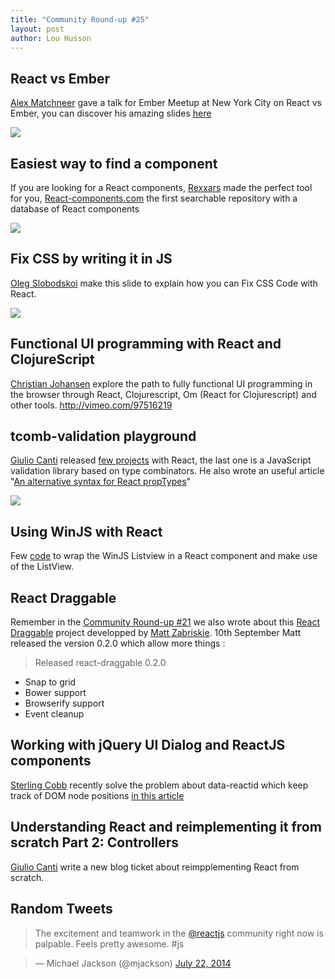 ```yaml
---
title: "Community Round-up #25"
layout: post
author: Lou Husson
---
```


## React vs Ember

[Alex Matchneer](https://github.com/machty) gave a talk for Ember Meetup at New York City on React vs Ember, you can discover his amazing slides [here](https://docs.google.com/presentation/d/1afMLTCpRxhJpurQ97VBHCZkLbR1TEsRnd3yyxuSQ5YY/edit#slide=id.g380053cce_150)

[![](http://puu.sh/bBzds/58145ab9e6.jpg)](https://docs.google.com/presentation/d/1afMLTCpRxhJpurQ97VBHCZkLbR1TEsRnd3yyxuSQ5YY/edit#slide=id.g380053cce_150)

## Easiest way to find a component

If you are looking for a React components, [Rexxars](https://github.com/rexxars) made the perfect tool for you, [React-components.com](http://react-components.com/) the first searchable repository with a database of React components

[![](http://puu.sh/bByWv/6642bd6f77.png)](http://react-components.com)


## Fix CSS by writing it in JS
[Oleg Slobodskoi](https://github.com/kof/jss) make this slide to explain how you can Fix CSS Code with React.

[![](http://puu.sh/d7Xy2/fb61f1ba93.jpg)](http://slides.com/kof/jss#/1)

## Functional UI programming with React and ClojureScript

[Christian Johansen](https://github.com/cjohansen) explore the path to fully functional UI programming in the browser through React, Clojurescript, Om (React for Clojurescript) and other tools.
http://vimeo.com/97516219


## tcomb-validation playground

[Giulio Canti](https://gcanti.github.io/about.html) released [few projects](https://gcanti.github.io/) with React, the last one is a JavaScript validation library based on type combinators.
He also wrote an useful article "[An alternative syntax for React propTypes](http://gcanti.github.io/2014/09/10/an-alternative-syntax-for-react-prop-types.html)"

[![](http://puu.sh/bBzIk/d05cded0e0.png)](https://gcanti.github.io/resources/tcomb-validation/playground/playground.html)


## Using WinJS with React

Few [code](https://github.com/winjs/winjs/wiki/Using-WinJS-with-React) to wrap the WinJS Listview in a React component and make use of the ListView.


## React Draggable

Remember in the [Community Round-up #21](http://facebook.github.io/react/blog/2014/08/03/community-roundup-21.html) we also wrote about this [React Draggable](https://github.com/mzabriskie/react-draggable) project developped by [Matt Zabriskie](https://github.com/mzabriskie).
10th September Matt released the version 0.2.0 which allow more things :

> Released react-draggable 0.2.0
> 
- Snap to grid
- Bower support
- Browserify support
- Event cleanup


## Working with jQuery UI Dialog and ReactJS components

[Sterling Cobb](https://github.com/fourcolors) recently solve the problem about data-reactid which keep track of DOM node positions [in this article](http://sterling.ghost.io/working-with-jqueryui-and-reactjs-components)

## Understanding React and reimplementing it from scratch Part 2: Controllers

[Giulio Canti](https://gcanti.github.io/2014/11/24/understanding-react-and-reimplementing-it-from-scratch-part-2.html) write a new blog ticket about reimpplementing React from scratch.


## Random Tweets

<blockquote class="twitter-tweet" lang="en"><p>The excitement and teamwork in the  <a href="https://twitter.com/reactjs">@reactjs</a> community right now is palpable. Feels pretty awesome. #js</blockquote>
<blockquote class="twitter-tweet" lang="en">&mdash; Michael Jackson (@mjackson) <a href="https://twitter.com/mjackson/status/503945532042010624">July 22, 2014</a></blockquote>


